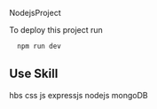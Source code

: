NodejsProject




To deploy this project run

```bash
  npm run dev
```


## Use Skill

 hbs
 css
 js
 expressjs nodejs mongoDB

